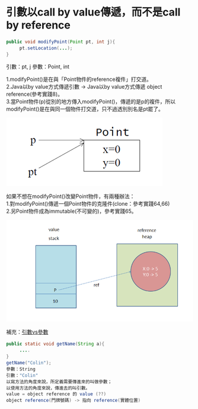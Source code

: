 <h1>引數以call by value傳遞，而不是call by reference</h1>

```java
public void modifyPoint(Point pt, int j){
     pt.setLocation(...);
}
```

引數：pt, j
參數：Point, int

1.modifyPoint()是在與「Point物件的reference複件」打交道。<br/>
2.Java以by value方式傳遞引數 -> Java以by value方式傳遞 object reference(參考實踐8)。<br/>
3.當Point物件(p)從別的地方傳入modifyPoint()，傳遞的是p的複件，所以modifyPoint()是在與同一個物件打交道，只不過透別別名是pt罷了。

<img src='images/item1_01.png'/>

如果不想在modifyPoint()改變Point物件，有兩種辦法：<br/>
1.對modifyPoint()傳遞一個Point物件的克隆件(clone：參考實踐64,66)<br/>
2.另Point物件成為immutable(不可變的)，參考實踐65。<br/>

<img src='images/item1_02.png'/>

補充：<a href='https://thisworldmyworld.blogspot.tw/2009/12/blog-post_08.html'>引數vs參數</a>

```java
public static void getName(String a){
     ....
}
getName("Colin");
參數：String
引數："Colin"
以寫方法的角度來說，所定義需要傳進來的叫做參數；
以使用方法的角度來說，傳進去的叫引數。
value = object reference 的 value (??)
object reference(門牌號碼) -> 指向 reference(實體位置)
```